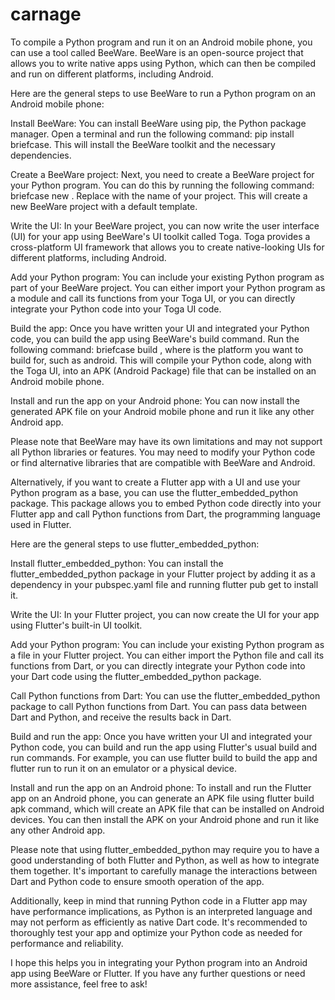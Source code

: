 # carnage
To compile a Python program and run it on an Android mobile phone, you can use a tool called BeeWare. BeeWare is an open-source project that allows you to write native apps using Python, which can then be compiled and run on different platforms, including Android.

Here are the general steps to use BeeWare to run a Python program on an Android mobile phone:

Install BeeWare: You can install BeeWare using pip, the Python package manager. Open a terminal and run the following command: pip install briefcase. This will install the BeeWare toolkit and the necessary dependencies.

Create a BeeWare project: Next, you need to create a BeeWare project for your Python program. You can do this by running the following command: briefcase new <project-name>. Replace <project-name> with the name of your project. This will create a new BeeWare project with a default template.

Write the UI: In your BeeWare project, you can now write the user interface (UI) for your app using BeeWare's UI toolkit called Toga. Toga provides a cross-platform UI framework that allows you to create native-looking UIs for different platforms, including Android.

Add your Python program: You can include your existing Python program as part of your BeeWare project. You can either import your Python program as a module and call its functions from your Toga UI, or you can directly integrate your Python code into your Toga UI code.

Build the app: Once you have written your UI and integrated your Python code, you can build the app using BeeWare's build command. Run the following command: briefcase build <target>, where <target> is the platform you want to build for, such as android. This will compile your Python code, along with the Toga UI, into an APK (Android Package) file that can be installed on an Android mobile phone.

Install and run the app on your Android phone: You can now install the generated APK file on your Android mobile phone and run it like any other Android app.

Please note that BeeWare may have its own limitations and may not support all Python libraries or features. You may need to modify your Python code or find alternative libraries that are compatible with BeeWare and Android.

Alternatively, if you want to create a Flutter app with a UI and use your Python program as a base, you can use the flutter_embedded_python package. This package allows you to embed Python code directly into your Flutter app and call Python functions from Dart, the programming language used in Flutter.

Here are the general steps to use flutter_embedded_python:

Install flutter_embedded_python: You can install the flutter_embedded_python package in your Flutter project by adding it as a dependency in your pubspec.yaml file and running flutter pub get to install it.

Write the UI: In your Flutter project, you can now create the UI for your app using Flutter's built-in UI toolkit.

Add your Python program: You can include your existing Python program as a file in your Flutter project. You can either import the Python file and call its functions from Dart, or you can directly integrate your Python code into your Dart code using the flutter_embedded_python package.

Call Python functions from Dart: You can use the flutter_embedded_python package to call Python functions from Dart. You can pass data between Dart and Python, and receive the results back in Dart.

Build and run the app: Once you have written your UI and integrated your Python code, you can build and run the app using Flutter's usual build and run commands. For example, you can use flutter build to build the app and flutter run to run it on an emulator or a physical device.

Install and run the app on an Android phone: To install and run the Flutter app on an Android phone, you can generate an APK file using flutter build apk command, which will create an APK file that can be installed on Android devices. You can then install the APK on your Android phone and run it like any other Android app.

Please note that using flutter_embedded_python may require you to have a good understanding of both Flutter and Python, as well as how to integrate them together. It's important to carefully manage the interactions between Dart and Python code to ensure smooth operation of the app.

Additionally, keep in mind that running Python code in a Flutter app may have performance implications, as Python is an interpreted language and may not perform as efficiently as native Dart code. It's recommended to thoroughly test your app and optimize your Python code as needed for performance and reliability.

I hope this helps you in integrating your Python program into an Android app using BeeWare or Flutter. If you have any further questions or need more assistance, feel free to ask!
